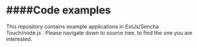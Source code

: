 ####Code examples
========

This repository contains example applications in ExtJs/Sencha Touch/node.js .
Please navigate down to source tree, to find the one you are interested.

